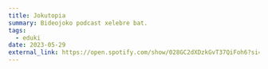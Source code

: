 ```yaml
---
title: Jokutopia
summary: Bideojoko podcast xelebre bat.
tags:
  - eduki
date: 2023-05-29
external_link: https://open.spotify.com/show/028GC2dXDzkGvT37QiFoh6?si=23273348ee9243b5
---
```

